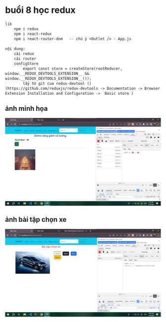 # buổi 8 học redux

    lib
        npm i redux
        npm i react-redux
        npm i react-router-dom   -- chú ý <Outlet /> - App.js

    nội dung: 
        cài redux
        cài router
        configStore 
            export const store = createStore(rootReducer, window.__REDUX_DEVTOOLS_EXTENSION__ && window.__REDUX_DEVTOOLS_EXTENSION__());
            lấy từ git cua redux-devtool () (https://github.com/reduxjs/redux-devtools -> Documentation -> Browser Extension Installation and Configuration ->  Basic store )
    

## ảnh minh họa
![...](./images/img_minhHoa.png)

## ảnh bài tập chọn xe
![...](./images/img_BT_chonxe.png)